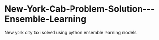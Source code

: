 # New-York-Cab-Problem-Solution---Ensemble-Learning
New york city taxi solved using python ensemble learning models
